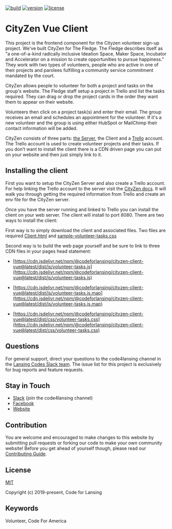[![build](https://github.com/codeforlansing/cityzen-client-vue/workflows/build/badge.svg)](https://github.com/codeforlansing/cityzen-client-vue/actions?query=workflow%3Abuild)
[![version](https://img.shields.io/npm/v/@codeforlansing/cityzen-client-vue.svg?sanitize=true)](https://www.npmjs.com/package/@codeforlansing/cityzen-client-vue)
[![license](https://img.shields.io/npm/l/@codeforlansing/cityzen-client-vue.svg?sanitize=true)](https://github.com/codeforlansing/cityzen-client-vue/blob/master/LICENSE)

# CityZen Vue Client

This project is the frontend component for the Cityzen volunteer sign-up project. We've built CityZen for The Fledge. The Fledge describes itself as "a one-of-a-kind radically inclusive Ideation Space, Maker Space, Incubator and Accelerator on a mission to create opportunities to pursue happiness." They work with two types of volunteers, people who are active in one of their projects and parolees fulfilling a community service commitment mandated by the court.

CityZen allows people to volunteer for both a project and tasks on the group's website. The Fledge staff setup a project in Trello and list the tasks required. They can drag or drop the project cards in the order they want them to appear on their website.

Volunteers then click on a project task(s) and enter their email. The group receives an email and schedules an appointment for the volunteer. If it's a new volunteer and the group is using either HubSpot or MailChimp their contact information will be added.

CityZen consists of three parts: [the Server](https://www.npmjs.com/package/@codeforlansing/cityzen-server), the Client and a [Trello](https://trello.com/) account. The Trello account is used to create volunteer projects and their tasks. If you don’t want to install the client there is a CDN driven page you can put on your website and then just simply link to it.

## Installing the client

First you want to setup the CityZen Server and also create a Trello account. For help linking the Trello account to the server visit the [CityZen docs](https://codeforlansing.github.io/cityzen-docs/Link-Trello.html). It will walk you through getting the required information from Trello and create an env file for the CityZen server.

Once you have the server running and linked to Trello you can install the client on your web server. The client will install to port 8080\. There are two ways to install the client:

First way is to simply download the client and associated files. Two files are required [Client.html](./client-sample/client.html) and [sample-volunteer-tasks.css](./client-sample/sample-volunteer-tasks.css)

Second way is to build the web page yourself and be sure to link to three CDN files in your pages head statement:

* [https://cdn.jsdelivr.net/npm/@codeforlansing/cityzen-client-vue@latest/dist/js/volunteer-tasks.js](https://cdn.jsdelivr.net/npm/@codeforlansing/cityzen-client-vue@latest/dist/js/volunteer-tasks.js)

* [https://cdn.jsdelivr.net/npm/@codeforlansing/cityzen-client-vue@latest/dist/js/volunteer-tasks.js.map](https://cdn.jsdelivr.net/npm/@codeforlansing/cityzen-client-vue@latest/dist/js/volunteer-tasks.js.map)

* [https://cdn.jsdelivr.net/npm/@codeforlansing/cityzen-client-vue@latest/dist/css/volunteer-tasks.css](https://cdn.jsdelivr.net/npm/@codeforlansing/cityzen-client-vue@latest/dist/css/volunteer-tasks.css)

## Questions

For general support, direct your questions to the code4lansing channel in the [Lansing Codes Slack team](https://lansingcodes-slackin.herokuapp.com/). The issue list for this project is exclusively for bug reports and feature requests.

## Stay in Touch

* [Slack](https://lansingcodes-slackin.herokuapp.com/) (join the code4lansing channel)
* [Facebook](https://www.facebook.com/code4lansing)
* [Website](https://codeforlansing.org/)

## Contribution

You are welcome and encouraged to make changes to this website by submitting pull requests or forking our code to make your own community website! Before you get ahead of yourself though, please read our [Contributing Guide](https://github.com/codeforlansing/cityzen-client-vue/blob/master/.github/CONTRIBUTING.md).

## License

[MIT](https://opensource.org/licenses/MIT)

Copyright (c) 2019-present, Code for Lansing

## Keywords

Volunteer, Code For America
